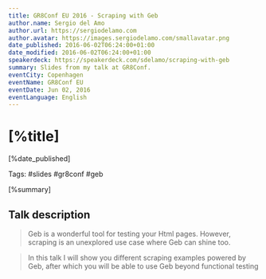 ```yaml
---
title: GR8Conf EU 2016 - Scraping with Geb
author.name: Sergio del Amo
author.url: https://sergiodelamo.com
author.avatar: https://images.sergiodelamo.com/smallavatar.png 
date_published: 2016-06-02T06:24:00+01:00
date_modified: 2016-06-02T06:24:00+01:00
speakerdeck: https://speakerdeck.com/sdelamo/scraping-with-geb
summary: Slides from my talk at GR8Conf.
eventCity: Copenhagen
eventName: GR8Conf EU
eventDate: Jun 02, 2016
eventLanguage: English
---
```


# [%title]

[%date_published]

Tags: #slides #gr8conf #geb

[%summary]

<script async class="speakerdeck-embed" data-id="9ee7fdd824814261b4d51dcbe1daa4b8" data-ratio="1.33333333333333" src="//speakerdeck.com/assets/embed.js"></script>

## Talk description

> Geb is a wonderful tool for testing your Html pages. However, scraping is an unexplored use case where Geb can shine too.

> In this talk I will show you different scraping examples powered by Geb, after which you will be able to use Geb beyond functional testing